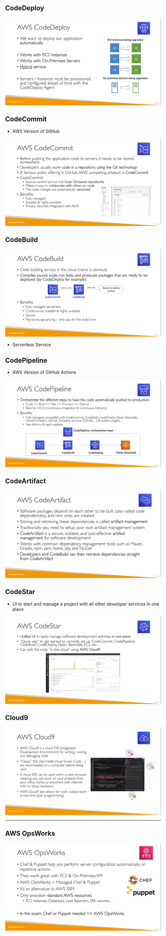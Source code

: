 ## CodeDeploy
![](img/codedeploy.png)  

## CodeCommit
* AWS Version of GitHub

![](img/codecommit.png) 

## CodeBuild 
![](img/codebuild.png)  
* Serverless Service

## CodePipeline
* AWS Version of GitHub Actions

![](img/codepipeline.png)  

## CodeArtifact
![](img/codeartifact.png)  

## CodeStar
* UI to start and manage a project with all other _developer services_ in one place

![](img/codestar.png)  

## Cloud9
![](img/cloud9.png)  
___
## AWS OpsWorks
![](img/opsworks.png)  